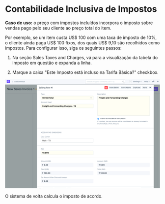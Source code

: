 # Contabilidade Inclusiva de Impostos


**Caso de uso:** o preço com impostos incluídos incorpora o imposto sobre vendas pago pelo seu cliente ao preço total do item.


Por exemplo, se um item custa US$ 100 com uma taxa de imposto de 10%, o cliente ainda paga US$ 100 fixos, dos quais US$ 9,10 são recolhidos como impostos. Para configurar isso, siga os seguintes passos:


1) Na seção Sales Taxes and Charges, vá para a visualização da tabela do imposto em questão e expanda a linha.


2) Marque a caixa "Este Imposto está incluso na Tarifa Básica?" checkbox.


![](/files/hayzNam.png)


O sistema de volta calcula o imposto de acordo.